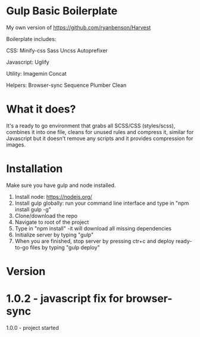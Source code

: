Gulp Basic Boilerplate
==========================

My own version of https://github.com/ryanbenson/Harvest

Boilerplate includes:

CSS:
Minify-css
Sass
Uncss
Autoprefixer


Javascript:
Uglify

Utility:
Imagemin
Concat

Helpers:
Browser-sync
Sequence
Plumber
Clean

What it does?
==========================
It's a ready to go environment that grabs all SCSS/CSS (styles/scss), combines it into one file, cleans for unused rules and compress it, similar for Javascript but it doesn't remove any scripts and it provides compression for images.

Installation
==========================
Make sure you have gulp and node installed.

1. Install node: https://nodejs.org/
2. Install gulp globally: run your command line interface and type in "npm install gulp -g"
3. Clone/download the repo
4. Navigate to root of the project
5. Type in "npm install" -it will download all missing dependencies
6. Initialize server by typing "gulp"
7. When you are finished, stop server by pressing ctr+c and deploy ready-to-go files by typing "gulp deploy"

Version
==========================

1.0.2 - javascript fix for browser-sync
=======
1.0.0 - project started

